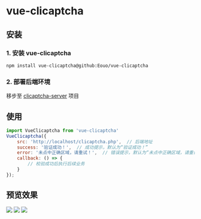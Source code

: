 # vue-clicaptcha

## 安装

### 1. 安装 vue-clicaptcha

```
npm install vue-clicaptcha@github:Eouo/vue-clicaptcha
```

### 2. 部署后端环境

移步至 [clicaptcha-server](https://github.com/Eouo/clicaptcha-server) 项目

## 使用

```javascript
import VueClicaptcha from 'vue-clicaptcha'
VueClicaptcha({
    src: 'http://localhost/clicaptcha.php',  // 后端地址
    success: '验证成功！',  // 成功提示，默认为“验证成功！”
    error: '未点中正确区域，请重试！',  // 错误提示，默认为“未点中正确区域，请重试！”
    callback: () => {
        // 校验成功后执行后续业务
    }
});
```

## 预览效果

![](https://i.loli.net/2019/07/24/5d37fa1ad6a0631208.png)
![](https://i.loli.net/2019/07/24/5d37f9e77ff5f52889.png)
![](https://i.loli.net/2019/07/24/5d37fa41a598430090.png)
